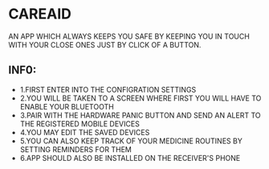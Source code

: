 # CAREAID 

AN APP WHICH ALWAYS KEEPS YOU SAFE BY KEEPING YOU IN TOUCH WITH YOUR CLOSE ONES JUST BY CLICK OF A BUTTON.


## INF0:
-	1.FIRST ENTER INTO THE CONFIGRATION SETTINGS 	
-	2.YOU WILL BE TAKEN TO A SCREEN WHERE FIRST YOU WILL HAVE TO ENABLE YOUR BLUETOOTH
-	3.PAIR WITH THE HARDWARE PANIC BUTTON AND SEND AN ALERT TO THE REGISTERED MOBILE DEVICES
-	4.YOU MAY EDIT THE SAVED DEVICES
-	5.YOU CAN ALSO KEEP TRACK OF YOUR MEDICINE ROUTINES BY SETTING REMINDERS FOR THEM
-	6.APP SHOULD ALSO BE INSTALLED ON THE RECEIVER'S PHONE
